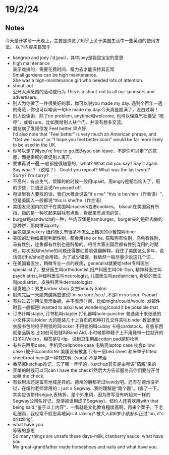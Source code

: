 # 19/2/24
## Notes  
今天是开学前一天晚上，主要是浏览了知乎上关于美国生活中一些英语的使用方法。
以下内容来自知乎  
* kangroo and joey  /ˈdʒoʊi/，其中joey是袋鼠宝宝的意思  
* high maintenance  
表示难搞的，需要花费时间、精力去才能保持其正常  
Small gardens can be high maintenance.  
She was a high-maintenance girl who needed lots of attention.  
* shout-out  
公开大声感谢的活动或行为
This is a shout-out to all our sponsors and advertisers.  
* 别人为你做了一件很美好的事，你可以说you made my day. 遇到个百年一遇的奇葩，你也可以嘲讽一句he made my day.今天真是圆满了，没白过啊！  
* 别人说谢谢，除了no problem, anytime和welcome, 也可以理直气壮接受 “嗯哼”，或者sure。比如我给别人扶个门，并没有想多交流。  
* 朋友病了发短信发 Feel better 早点好  
I'd also note that "Feel better" is very much an American phrase, and "Get well soon" or "I hope you feel better soon" would be far more likely to be used in the UK.  
* 你可以走了用you're free to go.因为you can leave，不是你可以走了的意思，而是委婉的督促别人离开。  
* 要求再说一遍,一般都是很随意的，what? What did you say? Say it again. Say what？（说啥？） Could you repeat? What was the last word? Sorry? I'm sorry?   
* 不高兴，有点生气，烦躁的的时候一般用upset。用angry是相当恼火了，用的少些，口语还会说I'm pissed off.  
* 电话里有人要找的话，我们大概会说说“it's me" “this is her/him（作表语）",但是美国人一般都说“this is she/he（作主语）  
* 美国发现国内的饼干在美国叫crackers或者cookies。 biscuit在美国另有所指，指的是一种吃起来碱味有点重，看起来有点泡的饼。  
* burger是sandwich的一种，牛肉汉堡是hamburger。burger夹的是碎肉做的那种饼，那肉饼叫patty.  
* 面包店是bakery 纽约街头有很多不怎么上档次的小餐馆叫diner
* 美国的动物如果能判断性别，都会用she or he. 猫和狗有性别，乌龟有性别，马有性别，连鱼都有性别也是醉醉的。相信大家出国后都有性别混用的时期吧，每次因为he/she的问题还得要红着脸做翻解释。我住了美国这么多年，说话偶尔he/she还会用错，为了减少错误，我依然一般尽量少说这几个词...  
* 在美国看医生，稍微专业一点的疾病，generalist就要给refer专科医生specialist了。整牙医生叫orthodontist,妇产科医生叫Ob-Gyn, 精神科医生叫psychiatrist,神经科医生叫neurologist, 儿童医生叫pediatrician, 看脚的医生叫podiatrist，皮肤科医生dermatologist  
* 理发地点：男生barber shop 女生beauty Salon  
* 锻炼完后一天肌肉酸痛应该说I'm so sore /sɔːr/ ,不是I'm so sour. /ˈsaʊər/  
* 有些过去时用法表示委婉，并不表示时间，比如might/could/would. 发邮件时我一般都是I wanted to ask/I was wondering/could it be possible that  
* 订书针叫staple, 订书机叫stapler  打孔器叫hole-puncher  普通装十来张纸的小文件夹叫folder  大的能装几十上百页的那种打孔文件夹叫binder  教室里放衣服书包的柜子用锁的叫locker 不用锁的叫cubby 卡纸cardstock。有些东西就是品牌名 比如创可贴就叫Band Aid, 小时候那种鞋子上不用鞋带一拉就开的扣子叫Velcro，棉签是Q-tip。说到卫生用品cotton pad是卸妆棉  
* 有些东西用case。手机壳cellphone case 电脑壳laptop case 枕套pillow case (被子叫comforter 美国没有被套 只有一层bed sheet 和床罩子fitted sheet)root beer是一种软饮料（soda) 不是啤酒  
* 番茄酱ketchup难记，忘了哪一年学的，ketchup其实是由粤语“茄酱”来的  
* 买单的时候可以问can I have the check?然后大方告诉服务员你们要分开付split the check.  
* 有些用法还是蛮有地域差异的。德州的朋都听过howdy吧。还有在德州没听过，在纽约老师常用的：just a Segway...我的理解是“跑个题”。(查了一下，其实应该拼作segue,表转折，是个外来词，因为拼写没有听起来一样的Segway公司名好记，渐渐被误用成了Segway)。纽约人还喜欢用with that being said “鉴于以上内容”，一看就是文化教育程度高啊。再来个栗子。下毛毛细雨，我经常不假思索地问is it raining? 被大人和6岁小孩都纠正过“no, it's drizzling".  
* what have you  
等等的意思  
So many things are unsafe these days–milk, cranberry sauce, what have you.  
My great-grandfather made horseshoes and nails and what have you.  
